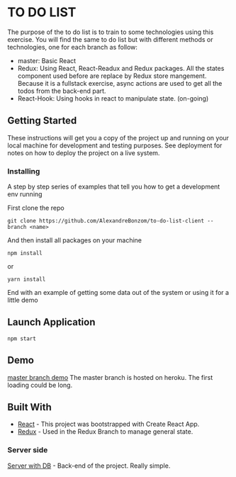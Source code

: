 # TO DO LIST

The purpose of the to do list is to train to some technologies using this exercise. You will find the same to do list but with different methods or technologies, one for each branch as follow:

- master: Basic React
- Redux: Using React, React-Readux and Redux packages. All the states component used before are replace by Redux store mangement. Because it is a fullstack exercise, async actions are used to get all the todos from the back-end part.
- React-Hook: Using hooks in react to manipulate state. (on-going)

## Getting Started

These instructions will get you a copy of the project up and running on your local machine for development and testing purposes. See deployment for notes on how to deploy the project on a live system.

### Installing

A step by step series of examples that tell you how to get a development env running

First clone the repo

```
git clone https://github.com/AlexandreBonzom/to-do-list-client --branch <name>
```

And then install all packages on your machine

```
npm install
```

or

```
yarn install
```

End with an example of getting some data out of the system or using it for a little demo

## Launch Application

```
npm start
```

## Demo

[master branch demo](https://to-do-list-client-exercice.herokuapp.com/) The master branch is hosted on heroku. The first loading could be long.

## Built With

- [React](https://reactjs.org/) - This project was bootstrapped with Create React App.
- [Redux](https://redux.js.org/) - Used in the Redux Branch to manage general state.

### Server side

[Server with DB](https://github.com/AlexandreBonzom/to-do-list-server) - Back-end of the project. Really simple.
